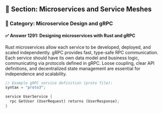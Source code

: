 ## 📘 Section: Microservices and Service Meshes  
### 🔹 Category: Microservice Design and gRPC  
#### ✅ Answer 1291: Designing microservices with Rust and gRPC

Rust microservices allow each service to be developed, deployed, and scaled independently. gRPC provides fast, type-safe RPC communication. Each service should have its own data model and business logic, communicating via protocols defined in gRPC. Loose coupling, clear API definitions, and decentralized state management are essential for independence and scalability.

```rust
// Example gRPC service definition (proto file):
syntax = "proto3";

service UserService {
  rpc GetUser (UserRequest) returns (UserResponse);
}
```
